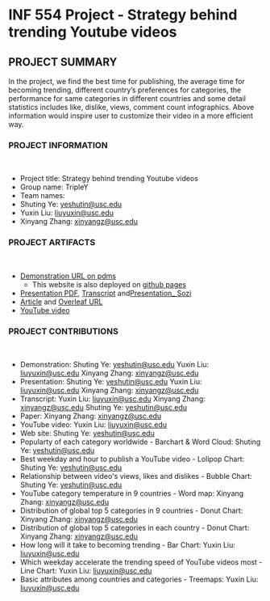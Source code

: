 # INF 554 Project - Strategy behind trending Youtube videos

## PROJECT SUMMARY
In the project, we find the best time for publishing, the average time for becoming trending, different country’s preferences for categories, the performance for same categories in different countries and some detail statistics includes like, dislike, views, comment count infographics. Above information would inspire user to customize their video in a more efficient way.
​
### PROJECT INFORMATION
​
- Project title: Strategy behind trending Youtube videos
- Group name: TripleY 
- Team names: 
 - Shuting Ye: yeshutin@usc.edu
 - Yuxin Liu: liuyuxin@usc.edu
 - Xinyang Zhang: xinyangz@usc.edu
​

### PROJECT ARTIFACTS
​
- [Demonstration URL on pdms](http://pdms.usc.edu/~yeshutin/trendingyoutube/)
    - This website is also deployed on [github pages](https://tristaaa.github.io/trendyou/)
- [Presentation PDF](http://pdms.usc.edu/~liuyuxin/project/INF554_Final_presentation.pdf), [Transcript](https://github.com/INF554/a5-tripley/blob/master/PRESENTATION_TRANSCRIPT.md) and[Presentation_ Sozi](http://pdms.usc.edu/~liuyuxin/project/INF554-presentation.sozi.html#frame9495)
- [Article](https://github.com/INF554/a5-tripley/blob/master/INF554_FinalPaper_TripleY_Strategy_behind_the_trending_youtube_video.pdf) and [Overleaf URL](https://www.overleaf.com/read/vbjtmrybxsxc)
- [YouTube video](<youtube-video-url>)
​

### PROJECT CONTRIBUTIONS
​
- Demonstration: Shuting Ye: yeshutin@usc.edu  Yuxin Liu: liuyuxin@usc.edu  Xinyang Zhang: xinyangz@usc.edu
- Presentation: Shuting Ye: yeshutin@usc.edu  Yuxin Liu: liuyuxin@usc.edu  Xinyang Zhang: xinyangz@usc.edu
- Transcript: Yuxin Liu: liuyuxin@usc.edu  Xinyang Zhang: xinyangz@usc.edu Shuting Ye: yeshutin@usc.edu  
- Paper: Xinyang Zhang: xinyangz@usc.edu
- YouTube video: Yuxin Liu: liuyuxin@usc.edu
​
- Web site: Shuting Ye: yeshutin@usc.edu
- Popularty of each category worldwide - Barchart & Word Cloud: Shuting Ye: yeshutin@usc.edu
- Best weekday and hour to publish a YouTube video - Lolipop Chart: Shuting Ye: yeshutin@usc.edu
- Relationship between video's views, likes and dislikes - Bubble Chart: Shuting Ye: yeshutin@usc.edu
- YouTube category temperature in 9 countries - Word map: Xinyang Zhang: xinyangz@usc.edu
- Distribution of global top 5 categories in 9 countries - Donut Chart: Xinyang Zhang: xinyangz@usc.edu
- Distribution of global top 5 categories in each country - Donut Chart: Xinyang Zhang: xinyangz@usc.edu
- How long will it take to becoming trending - Bar Chart: Yuxin Liu: liuyuxin@usc.edu
- Which weekday accelerate the trending speed of YouTube videos most - Line Chart: Yuxin Liu: liuyuxin@usc.edu
- Basic attributes among countries and categories - Treemaps: Yuxin Liu: liuyuxin@usc.edu





